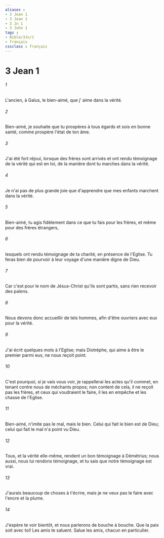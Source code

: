 ```yaml
---
aliases : 
- 3 Jean 1
- 3 Jean 1
- 3 Jn 1
- 3 John 1
tags : 
- Bible/3Jn/1
- français
cssclass : français
---
```


# 3 Jean 1

###### 1
L'ancien, à Gaïus, le bien-aimé, que j' aime dans la vérité.
###### 2
Bien-aimé, je souhaite que tu prospères à tous égards et sois en bonne santé, comme prospère l'état de ton âme.
###### 3
J'ai été fort réjoui, lorsque des frères sont arrivés et ont rendu témoignage de la vérité qui est en toi, de la manière dont tu marches dans la vérité.
###### 4
Je n'ai pas de plus grande joie que d'apprendre que mes enfants marchent dans la vérité.
###### 5
Bien-aimé, tu agis fidèlement dans ce que tu fais pour les frères, et même pour des frères étrangers,
###### 6
lesquels ont rendu témoignage de ta charité, en présence de l'Eglise. Tu feras bien de pourvoir à leur voyage d'une manière digne de Dieu.
###### 7
Car c'est pour le nom de Jésus-Christ qu'ils sont partis, sans rien recevoir des païens.
###### 8
Nous devons donc accueillir de tels hommes, afin d'être ouvriers avec eux pour la vérité.
###### 9
J'ai écrit quelques mots à l'Eglise; mais Diotrèphe, qui aime à être le premier parmi eux, ne nous reçoit point.
###### 10
C'est pourquoi, si je vais vous voir, je rappellerai les actes qu'il commet, en tenant contre nous de méchants propos; non content de cela, il ne reçoit pas les frères, et ceux qui voudraient le faire, il les en empêche et les chasse de l'Eglise.
###### 11
Bien-aimé, n'imite pas le mal, mais le bien. Celui qui fait le bien est de Dieu; celui qui fait le mal n'a point vu Dieu.
###### 12
Tous, et la vérité elle-même, rendent un bon témoignage à Démétrius; nous aussi, nous lui rendons témoignage, et tu sais que notre témoignage est vrai.
###### 13
J'aurais beaucoup de choses à t'écrire, mais je ne veux pas le faire avec l'encre et la plume.
###### 14
J'espère te voir bientôt, et nous parlerons de bouche à bouche. Que la paix soit avec toi! Les amis te saluent. Salue les amis, chacun en particulier.
